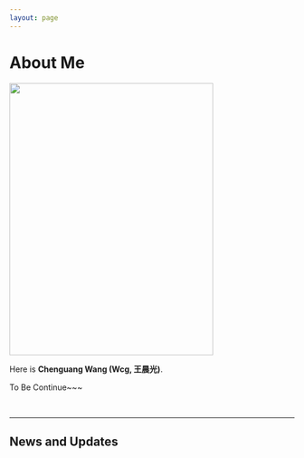 ```yaml
---
layout: page
---
```


# About Me

<img src="https://milan011.github.io/wcg.jpg" class="floatpic" width="360" height="480">

Here is **Chenguang Wang (Wcg, 王晨光)**.

To Be Continue~~~

<br>

---

## News and Updates

<br>

